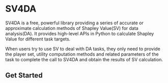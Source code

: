 # SV4DA

SV4DA is a free, powerful library providing a series of accurate or approximate calculation methods of Shapley Value(SV) for data analysis(DA). It provides high-level APIs in Python to calculate Shapley Value for different task targets.

When users try to use SV to deal with DA tasks, they only need to provide the player set, utility computation methods and related parameters of the task to complete the call to SV4DA and obtain the results of SV calculation.

## Get Started